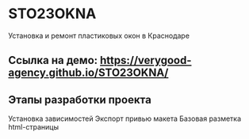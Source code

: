 # STO23OKNA

 Установка и ремонт пластиковых окон в Краснодаре

## Ссылка на демо: https://verygood-agency.github.io/STO23OKNA/

## Этапы разработки проекта

Установка зависимостей
Экспорт привью макета
Базовая разметка html-страницы
